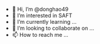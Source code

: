 - 👋 Hi, I’m @donghao49
- 👀 I’m interested in SAFT
- 🌱 I’m currently learning ...
- 💞️ I’m looking to collaborate on ...
- 📫 How to reach me ...

<!---
donghao49/donghao49 is a ✨ special ✨ repository because its `README.md` (this file) appears on your GitHub profile.
You can click the Preview link to take a look at your changes.
--->
